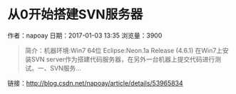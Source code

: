 # 从0开始搭建SVN服务器
作者：napoay
日期：2017-01-03 13:35
浏览量：3900
> 简介：机器环境:Win7 64位 
Eclipse:Neon.1a Release (4.6.1) 
在Win7上安装SVN server作为搭建代码服务器，在另外一台机器上提交代码进行测试。一、SVN服务...

 链接：http://blog.csdn.net/napoay/article/details/53965834

